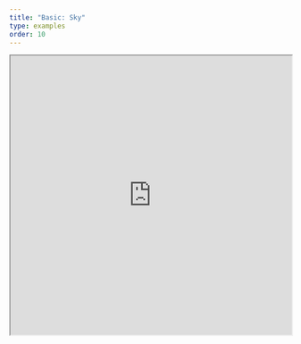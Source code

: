 ```yaml
---
title: "Basic: Sky"
type: examples
order: 10
---
```


<iframe class="example__iframe" width="100%" height="500" src="https://aframevr.github.io/aframe/examples/sky/" allowfullscreen="yes"></iframe>
